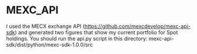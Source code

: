 # MEXC_API

I used the MECX exchange API (https://github.com/mexcdevelop/mexc-api-sdk) and generated two figures that show my current portfolio for Spot holdings.
You should run the api.py script in this directory: mexc-api-sdk/dist/python/mexc-sdk-1.0.0/src